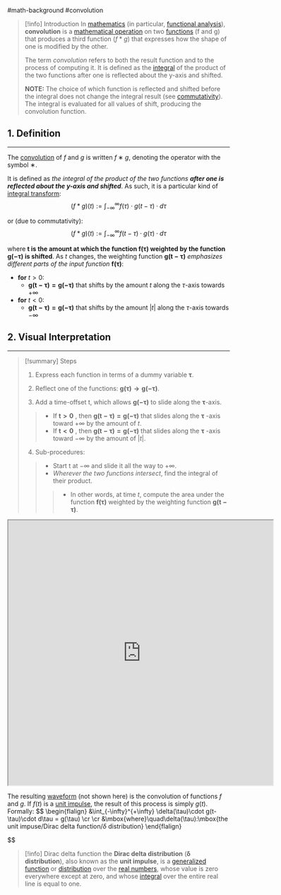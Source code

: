 #math-background #convolution 

> [!info] Introduction
> In [mathematics](https://www.wikiwand.com/en/Mathematics "Mathematics") (in particular, [functional analysis](https://www.wikiwand.com/en/Functional_analysis "Functional analysis")), **convolution** is a [mathematical operation](https://www.wikiwand.com/en/Operation_(mathematics) "Operation (mathematics)") on two [functions](https://www.wikiwand.com/en/Function_(mathematics) "Function (mathematics)") (f and g) that produces a third function ($f * g$) that expresses how the shape of one is modified by the other.
>
>  The term _convolution_ refers to both the result function and to the process of computing it. It is defined as the [integral](https://www.wikiwand.com/en/Integral "Integral") of the product of the two functions after one is reflected about the y-axis and shifted.
>
>  **NOTE:** The choice of which function is reflected and shifted before the integral does not change the integral result (see [commutativity](https://www.wikiwand.com/en/Convolution#Properties)). The integral is evaluated for all values of shift, producing the convolution function.


## 1. Definition
---
The [convolution](https://www.wikiwand.com/en/Convolution) of $f$ and $g$ is written $f ∗ g$, denoting the operator with the symbol ∗.

It is defined as *the integral of the product of the two functions **after one is reflected about the y-axis and shifted***. As such, it is a particular kind of [integral transform](https://www.wikiwand.com/en/Integral_transform "Integral transform"):
$$
(f * g)(t) := \int_{-\infty}^{\infty} f(\tau)\cdot g(t-\tau)\cdot d\tau
$$

or (due to commutativity):
$$
(f * g)(t) := \int_{-\infty}^{\infty} f(t-\tau)\cdot g(\tau)\cdot d\tau
$$

where **$\boldsymbol{t}$ is the amount at which the function $\boldsymbol{f(\tau)}$ weighted by the function $\boldsymbol{g(-\tau)}$ is shifted**. As $t$ changes, the weighting function $\boldsymbol{g(t-\tau)}$ *emphasizes different parts of the input function* $\boldsymbol{f(\tau)}$:

- **for** $t > 0$:
	- $\boldsymbol{g(t-\tau)=g(-\tau)}$ that shifts by the amount $t$ along the $\tau$-axis towards $+\infty$
- **for** $t < 0$:
	- $\boldsymbol{g(t-\tau)=g(-\tau)}$ that shifts by the amount $|t|$ along the $\tau$-axis towards $-\infty$


## 2. Visual Interpretation
---
> [!summary] Steps
> 1.  Express each function in terms of a dummy variable $\boldsymbol{\tau}$.
>
> 2.  Reflect one of the functions: $\boldsymbol{g(\tau)\to g(−\tau)}$.
>
> 3.  Add a time-offset t, which allows $\boldsymbol{g(−\tau)}$  to slide along the $\boldsymbol{\tau}$-axis.
> > - If $\boldsymbol{t>0}$ , then $\boldsymbol{g(t−\tau)=g(−\tau)}$ that slides along the $\boldsymbol{\tau}$ -axis toward $+\infty$ by the amount of $t$.
> > - If $\boldsymbol{t<0}$ , then $\boldsymbol{g(t−\tau)=g(−\tau)}$ that slides along the $\boldsymbol{\tau}$ -axis toward $-\infty$ by the amount of $|t|$.
>
> 4. Sub-procedures:
> > - Start t at $-\infty$ and slide it all the way to $+\infty$.
> > - *Wherever the two functions intersect*, find the integral of their product.
> > > - In other words, at time $t$, compute the area under the function $\boldsymbol{f(\tau)}$  weighted by the weighting function $\boldsymbol{g(t−\tau)}$.
	
<div align="center">
	<iframe src="https://upload.wikimedia.org/wikipedia/commons/7/79/Convolution3.svg" style="width:600;height:600;background-color:white;color:black"></iframe>
</div>


The resulting [waveform](https://www.wikiwand.com/en/Waveform "Waveform") (not shown here) is the convolution of functions $f$ and $g$. If $f(t)$ is a [unit impulse](https://www.wikiwand.com/en/Unit_impulse "Unit impulse"), the result of this process is simply $g(t)$. Formally:
$$
\begin{flalign}
&\int_{-\infty}^{+\infty} \delta(\tau)\cdot g(t-\tau)\cdot d\tau = g(\tau)
\cr
\cr
&\mbox{where}\quad\delta(\tau):\mbox{the unit impuse/Dirac delta function/$\delta$ distribution}
\end{flalign}
</div>

$$

> [!info] Dirac delta function
> the **Dirac delta distribution** (**δ distribution**), also known as the **unit impulse**, is a [generalized function](https://www.wikiwand.com/en/Generalized_function "Generalized function") or [distribution](https://www.wikiwand.com/en/Distribution_(mathematics) "Distribution (mathematics)") over the [real numbers](https://www.wikiwand.com/en/Real_numbers "Real numbers"), whose value is zero everywhere except at zero, and whose [integral](https://www.wikiwand.com/en/Integral "Integral") over the entire real line is equal to one.
